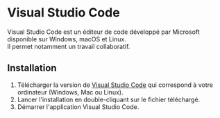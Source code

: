 <!-- Copyright 2024 Caroline Blank <caro@c-space.org> -->
<!-- SPDX-License-Identifier: CC-BY-NC-SA-4.0 -->

# Visual Studio Code

Visual Studio Code est un éditeur de code développé par Microsoft disponible sur
Windows, macOS et Linux.\
Il permet notamment un travail collaboratif.

## Installation

1. Télécharger la version de [Visual Studio Code](https://code.visualstudio.com/download)
qui correspond à votre ordinateur (Windows, Mac ou Linux).
2. Lancer l'installation en double-cliquant sur le fichier téléchargé.
3. Démarrer l'application Visual Studio Code.
